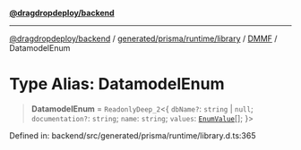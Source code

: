 [**@dragdropdeploy/backend**](../../../../../../../README.md)

***

[@dragdropdeploy/backend](../../../../../../../README.md) / [generated/prisma/runtime/library](../../../README.md) / [DMMF](../README.md) / DatamodelEnum

# Type Alias: DatamodelEnum

> **DatamodelEnum** = `ReadonlyDeep_2`\<\{ `dbName?`: `string` \| `null`; `documentation?`: `string`; `name`: `string`; `values`: [`EnumValue`](EnumValue.md)[]; \}\>

Defined in: backend/src/generated/prisma/runtime/library.d.ts:365
